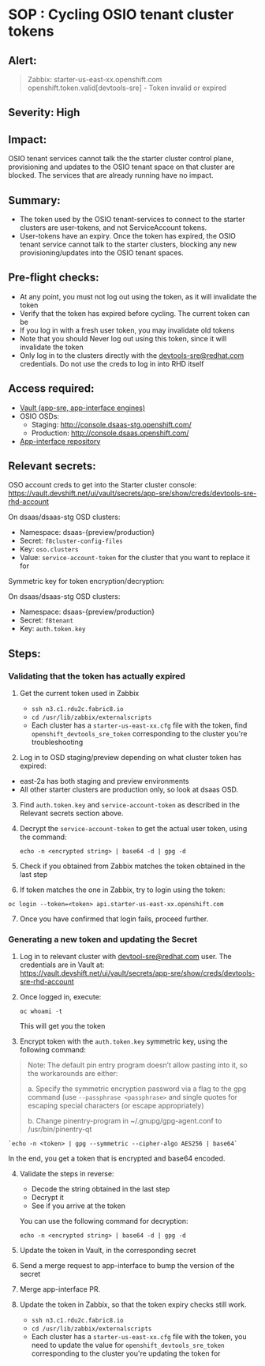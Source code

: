 # SOP : Cycling OSIO tenant cluster tokens

## Alert: 
> Zabbix: starter-us-east-xx.openshift.com    openshift.token.valid[devtools-sre] - Token invalid or expired

## Severity: High

## Impact: 
OSIO tenant services cannot talk the the starter cluster control plane, provisioning and updates to the OSIO tenant space on that cluster are blocked. The services that are already running have no impact. 

## Summary: 
- The token used by the OSIO tenant-services to connect to the starter clusters are user-tokens, and not ServiceAccount tokens. 
- User-tokens have an expiry. Once the token has expired, the OSIO tenant service cannot talk to the starter clusters, blocking any new provisioning/updates into the OSIO tenant spaces.

## Pre-flight checks:
- At any point, you must not log out using the token, as it will invalidate the token
- Verify that the token has expired before cycling. The current token can be 
- If you log in with a fresh user token, you may invalidate old tokens
- Note that you should Never log out using this token, since it will invalidate the token
- Only log in to the clusters directly with the devtools-sre@redhat.com credentials. Do not use the creds to log in into RHD itself

## Access required:
- [Vault (app-sre, app-interface engines)](https://vault.devshift.net)
- OSIO OSDs:
    - Staging: http://console.dsaas-stg.openshift.com/
    - Production: http://console.dsaas.openshift.com/
- [App-interface repository](https://gitlab.cee.redhat.com/service/app-interface)


## Relevant secrets:

OSO account creds to get into the Starter cluster console: https://vault.devshift.net/ui/vault/secrets/app-sre/show/creds/devtools-sre-rhd-account

On dsaas/dsaas-stg OSD clusters:
- Namespace: dsaas-{preview/production}
- Secret: `f8cluster-config-files`
- Key: `oso.clusters`
- Value: `service-account-token` for the cluster that you want to replace it for

Symmetric key for token encryption/decryption: 

On dsaas/dsaas-stg OSD clusters:
- Namespace: dsaas-{preview/production}
- Secret: `f8tenant`
- Key: `auth.token.key`

## Steps: 

### Validating that the token has actually expired

1. Get the current token used in Zabbix  
    - `ssh n3.c1.rdu2c.fabric8.io`
    - `cd /usr/lib/zabbix/externalscripts`
    - Each cluster has a `starter-us-east-xx.cfg` file with the token, find `openshift_devtools_sre_token` corresponding to the cluster you're troubleshooting

2. Log in to OSD staging/preview depending on what cluster token has expired: 
- east-2a has both staging and preview environments
- All other starter clusters are production only, so look at dsaas OSD.

3. Find `auth.token.key` and `service-account-token` as described in the Relevant secrets section above.

4. Decrypt the `service-account-token` to get the actual user token, using the command: 

    `echo -n <encrypted string> | base64 -d | gpg -d`

5. Check if you obtained from Zabbix matches the token obtained in the last step

6. If token matches the one in Zabbix, try to login using the token: 

`oc login --token=<token> api.starter-us-east-xx.openshift.com`

7. Once you have confirmed that login fails, proceed further. 

### Generating a new token and updating the Secret

1. Log in to relevant cluster with devtool-sre@redhat.com user. The credentials are in Vault at: https://vault.devshift.net/ui/vault/secrets/app-sre/show/creds/devtools-sre-rhd-account

2.  Once logged in, execute: 

    `oc whoami -t`

    This will get you the token

3. Encrypt token with the `auth.token.key` symmetric key, using the following command: 

> Note: The default pin entry program doesn’t allow pasting into it, so the workarounds are either: 
>
> a. Specify the symmetric encryption password via a flag to the gpg command (use `--passphrase <passphrase>` and single quotes for escaping special characters (or escape appropriately)
>
> b. Change pinentry-program in ~/.gnupg/gpg-agent.conf to /usr/bin/pinentry-qt 


	`echo -n <token> | gpg --symmetric --cipher-algo AES256 | base64`

In the end, you get a token that is encrypted and base64 encoded. 


4. Validate the steps in reverse: 
    - Decode the string obtained in the last step
    - Decrypt it 
    - See if you arrive at the token
    
    You can use the following command for decryption: 

    `echo -n <encrypted string> | base64 -d | gpg -d`

5. Update the token in Vault, in the corresponding secret

6. Send a merge request to app-interface to bump the version of the secret

7. Merge app-interface PR.

8. Update the token in Zabbix, so that the token expiry checks still work.
    - `ssh n3.c1.rdu2c.fabric8.io`
    - `cd /usr/lib/zabbix/externalscripts`
    - Each cluster has a `starter-us-east-xx.cfg` file with the token, you need to update the value for `openshift_devtools_sre_token` corresponding to the cluster you're updating the token for